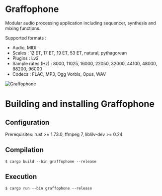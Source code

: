 # Graffophone

Modular audio processing application including sequencer, synthesis and mixing functions.

Supported formats :
- Audio, MIDI
- Scales : 12 ET, 17 ET, 19 ET, 53 ET, natural, pythagorean
- Plugins : Lv2
- Sample rates (Hz) : 8000, 11025, 16000, 22050, 32000, 44100, 48000, 88200, 96000 
- Codecs : FLAC, MP3, Ogg Vorbis, Opus, WAV


![Graffophone](https://github.com/gndl/graffophone/wiki/graffophone-0.2.0.png)

Building and installing Graffophone
==============================


Configuration
-------------

Prerequisites: rust >= 1.73.0, ffmpeg 7, liblilv-dev >= 0.24

Compilation
-----------

    $ cargo build --bin graffophone --release


Execution
---------

    $ cargo run --bin graffophone --release


